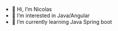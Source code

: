 - 👋 Hi, I’m Nicolas
- 👀 I’m interested in Java/Angular
- 🌱 I’m currently learning Java Spring boot

<!---
NicolasRichard44/NicolasRichard44 is a ✨ special ✨ repository because its `README.md` (this file) appears on your GitHub profile.
You can click the Preview link to take a look at your changes.
--->
